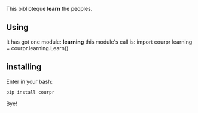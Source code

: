 This biblioteque __learn__ the peoples.

Using
------
It has got one module: __learning__
this module's call is:
    import courpr
    learning = courpr.learning.Learn()

installing
------
Enter in your bash:

    pip install courpr

Bye!